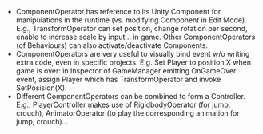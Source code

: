 + ComponentOperator has reference to its Unity Component for manipulations in the runtime (vs. modifying Component in Edit Mode). E.g., TransformOperator can set position, change rotation per second, enable to increase scale by input... in game. Other ComponentOperators (of Behaviours) can also activate/deactivate Components. 
+ ComponentOperators are very useful to visually bind event w/o writing extra code, even in specific projects. E.g. Set Player to position X when game is over: in Inspector of GameManager emitting OnGameOver event, assign Player which has TransformOperator and invoke SetPosision(X).
+ Different ComponentOperators can be combined to form a Controller. E.g., PlayerController makes use of RigidbodyOperator (for jump, crouch), AnimatorOperator (to play the corresponding animation for jump, crouch)...